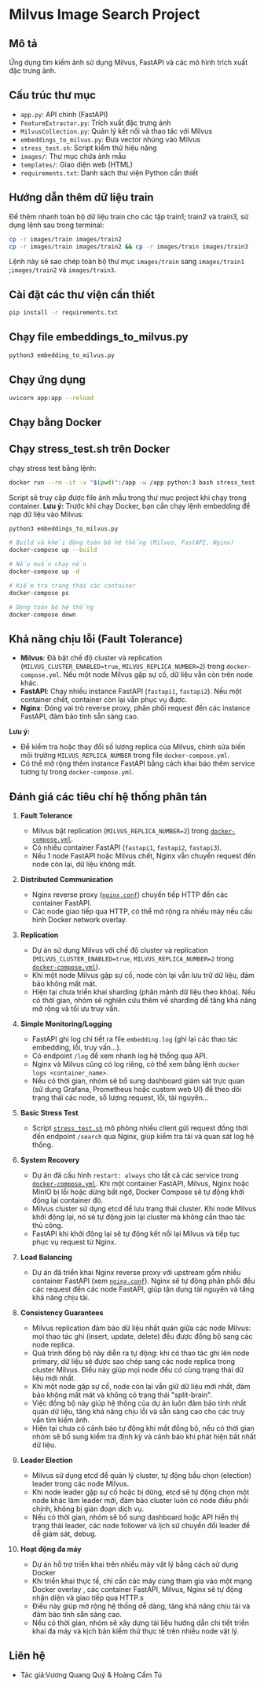# Milvus Image Search Project

## Mô tả
Ứng dụng tìm kiếm ảnh sử dụng Milvus, FastAPI và các mô hình trích xuất đặc trưng ảnh.

## Cấu trúc thư mục
- `app.py`: API chính (FastAPI)
- `FeatureExtractor.py`: Trích xuất đặc trưng ảnh
- `MilvusCollection.py`: Quản lý kết nối và thao tác với Milvus
- `embeddings_to_milvus.py`: Đưa vector nhúng vào Milvus
- `stress_test.sh`: Script kiểm thử hiệu năng
- `images/`: Thư mục chứa ảnh mẫu
- `templates/`: Giao diện web (HTML)
- `requirements.txt`: Danh sách thư viện Python cần thiết

## Hướng dẫn thêm dữ liệu train

Để thêm nhanh toàn bộ dữ liệu train cho các tập train1; train2 và train3, sử dụng lệnh sau trong terminal:
```bash
cp -r images/train images/train2
cp -r images/train images/train2 && cp -r images/train images/train3
```
Lệnh này sẽ sao chép toàn bộ thư mục `images/train` sang `images/train1` ;`images/train2` và `images/train3`.

## Cài đặt các thư viện cần thiết 
```bash
pip install -r requirements.txt
```
## Chạy file embeddings_to_milvus.py 
```bash
python3 embedding_to_milvus.py

```
## Chạy ứng dụng
```bash
uvicorn app:app --reload
```

## Chạy bằng Docker

## Chạy stress_test.sh trên Docker
 chạy stress test bằng lệnh:

```bash
docker run --rm -it -v "$(pwd)":/app -w /app python:3 bash stress_test.sh
```

Script sẽ truy cập được file ảnh mẫu trong thư mục project khi chạy trong container.
**Lưu ý:**
Trước khi chạy Docker, bạn cần chạy lệnh embedding để nạp dữ liệu vào Milvus:
```bash
python3 embeddings_to_milvus.py
```

```bash
# Build và khởi động toàn bộ hệ thống (Milvus, FastAPI, Nginx)
docker-compose up --build

# Nếu muốn chạy nền 
docker-compose up -d

# Kiểm tra trạng thái các container
docker-compose ps

# Dừng toàn bộ hệ thống
docker-compose down
```
## Khả năng chịu lỗi (Fault Tolerance)

- **Milvus**: Đã bật chế độ cluster và replication (`MILVUS_CLUSTER_ENABLED=true`, `MILVUS_REPLICA_NUMBER=2`) trong `docker-compose.yml`. Nếu một node Milvus gặp sự cố, dữ liệu vẫn còn trên node khác.
- **FastAPI**: Chạy nhiều instance FastAPI (`fastapi1`, `fastapi2`). Nếu một container chết, container còn lại vẫn phục vụ được.
- **Nginx**: Đóng vai trò reverse proxy, phân phối request đến các instance FastAPI, đảm bảo tính sẵn sàng cao.

**Lưu ý:**  
- Để kiểm tra hoặc thay đổi số lượng replica của Milvus, chỉnh sửa biến môi trường `MILVUS_REPLICA_NUMBER` trong file `docker-compose.yml`.
- Có thể mở rộng thêm instance FastAPI bằng cách khai báo thêm service tương tự trong `docker-compose.yml`.

## Đánh giá các tiêu chí hệ thống phân tán

1. **Fault Tolerance**  
   - Milvus bật replication (`MILVUS_REPLICA_NUMBER=2`) trong [`docker-compose.yml`](docker-compose.yml:1).
   - Có nhiều container FastAPI (`fastapi1`, `fastapi2`, `fastapi3`).
   - Nếu 1 node FastAPI hoặc Milvus chết, Nginx vẫn chuyển request đến node còn lại, dữ liệu không mất.

2. **Distributed Communication**  
   - Nginx reverse proxy ([`nginx.conf`](nginx.conf:3)) chuyển tiếp HTTP đến các container FastAPI.
   - Các node giao tiếp qua HTTP, có thể mở rộng ra nhiều máy nếu cấu hình Docker network overlay.

3. **Replication**
   - Dự án sử dụng Milvus với chế độ cluster và replication (`MILVUS_CLUSTER_ENABLED=true`, `MILVUS_REPLICA_NUMBER=2` trong [`docker-compose.yml`](docker-compose.yml:1)).
   - Khi một node Milvus gặp sự cố, node còn lại vẫn lưu trữ dữ liệu, đảm bảo không mất mát.
   - Hiện tại chưa triển khai sharding (phân mảnh dữ liệu theo khóa). Nếu có thời gian, nhóm sẽ nghiên cứu thêm về sharding để tăng khả năng mở rộng và tối ưu truy vấn.

4. **Simple Monitoring/Logging**
   - FastAPI ghi log chi tiết ra file `embedding.log` (ghi lại các thao tác embedding, lỗi, truy vấn...).
   - Có endpoint `/log` để xem nhanh log hệ thống qua API.
   - Nginx và Milvus cũng có log riêng, có thể xem bằng lệnh `docker logs <container_name>`.
   - Nếu có thời gian, nhóm sẽ bổ sung dashboard giám sát trực quan (sử dụng Grafana, Prometheus hoặc custom web UI) để theo dõi trạng thái các node, số lượng request, lỗi, tài nguyên...


5. **Basic Stress Test**  
   - Script [`stress_test.sh`](stress_test.sh:1) mô phỏng nhiều client gửi request đồng thời đến endpoint `/search` qua Nginx, giúp kiểm tra tải và quan sát log hệ thống.

6. **System Recovery**
   - Dự án đã cấu hình `restart: always` cho tất cả các service trong [`docker-compose.yml`](docker-compose.yml:1). Khi một container FastAPI, Milvus, Nginx hoặc MinIO bị lỗi hoặc dừng bất ngờ, Docker Compose sẽ tự động khởi động lại container đó.
   - Milvus cluster sử dụng etcd để lưu trạng thái cluster. Khi node Milvus khởi động lại, nó sẽ tự động join lại cluster mà không cần thao tác thủ công.
   - FastAPI khi khởi động lại sẽ tự động kết nối lại Milvus và tiếp tục phục vụ request từ Nginx.
7. **Load Balancing**
   - Dự án đã triển khai Nginx reverse proxy với upstream gồm nhiều container FastAPI (xem [`nginx.conf`](nginx.conf:4)). Nginx sẽ tự động phân phối đều các request đến các node FastAPI, giúp tận dụng tài nguyên và tăng khả năng chịu tải.

8. **Consistency Guarantees**
    - Milvus replication đảm bảo dữ liệu nhất quán giữa các node Milvus: mọi thao tác ghi (insert, update, delete) đều được đồng bộ sang các node replica.
    - Quá trình đồng bộ này diễn ra tự động: khi có thao tác ghi lên node primary, dữ liệu sẽ được sao chép sang các node replica trong cluster Milvus. Điều này giúp mọi node đều có cùng trạng thái dữ liệu mới nhất.
    - Khi một node gặp sự cố, node còn lại vẫn giữ dữ liệu mới nhất, đảm bảo không mất mát và không có trạng thái "split-brain".
    - Việc đồng bộ này giúp hệ thống của dự án luôn đảm bảo tính nhất quán dữ liệu, tăng khả năng chịu lỗi và sẵn sàng cao cho các truy vấn tìm kiếm ảnh.
    - Hiện tại chưa có cảnh báo tự động khi mất đồng bộ, nếu có thời gian nhóm sẽ bổ sung kiểm tra định kỳ và cảnh báo khi phát hiện bất nhất dữ liệu.

9. **Leader Election**
   - Milvus sử dụng etcd để quản lý cluster, tự động bầu chọn (election) leader trong các node Milvus.
   - Khi node leader gặp sự cố hoặc bị dừng, etcd sẽ tự động chọn một node khác làm leader mới, đảm bảo cluster luôn có node điều phối chính, không bị gián đoạn dịch vụ.
   - Nếu có thời gian, nhóm sẽ bổ sung dashboard hoặc API hiển thị trạng thái leader, các node follower và lịch sử chuyển đổi leader để dễ giám sát, debug.

11. **Hoạt động đa máy**
    - Dự án hỗ trợ triển khai trên nhiều máy vật lý bằng cách sử dụng Docker 
    - Khi triển khai thực tế, chỉ cần các máy cùng tham gia vào một mạng Docker overlay , các container FastAPI, Milvus, Nginx sẽ tự động nhận diện và giao tiếp qua HTTP.s
    - Điều này giúp mở rộng hệ thống dễ dàng, tăng khả năng chịu tải và đảm bảo tính sẵn sàng cao.
    - Nếu có thời gian, nhóm sẽ xây dựng tài liệu hướng dẫn chi tiết triển khai đa máy và kịch bản kiểm thử thực tế trên nhiều node vật lý.


## Liên hệ
- Tác giả:Vương Quang Quý & Hoàng Cẩm Tú
